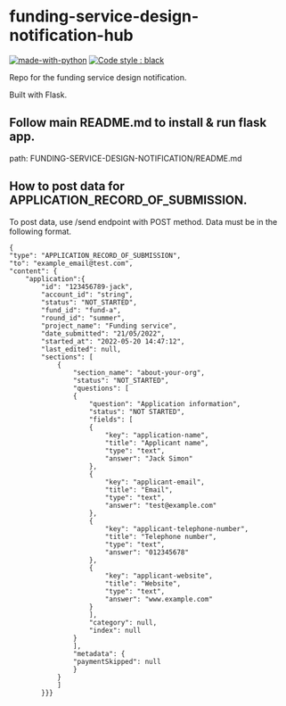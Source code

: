 # funding-service-design-notification-hub

[![made-with-python](https://img.shields.io/badge/Made%20with-Python-1f425f.svg)](https://www.python.org/)
[![Code style : black](https://img.shields.io/badge/code%20style-black-000000.svg)](https://github.com/psf/black)

Repo for the funding service design notification.

Built with Flask.

## Follow main README.md to install & run flask app.
path: FUNDING-SERVICE-DESIGN-NOTIFICATION/README.md

## How to post data for APPLICATION_RECORD_OF_SUBMISSION.
To post data, use /send endpoint with POST method. Data must be in the following format.

    {
    "type": "APPLICATION_RECORD_OF_SUBMISSION",
    "to": "example_email@test.com",
    "content": {
        "application":{
            "id": "123456789-jack",
            "account_id": "string",
            "status": "NOT_STARTED",
            "fund_id": "fund-a",
            "round_id": "summer",
            "project_name": "Funding service",
            "date_submitted": "21/05/2022",
            "started_at": "2022-05-20 14:47:12",
            "last_edited": null,
            "sections": [
                {
                    "section_name": "about-your-org",
                    "status": "NOT_STARTED",
                    "questions": [
                    {
                        "question": "Application information",
                        "status": "NOT STARTED",
                        "fields": [
                        {
                            "key": "application-name",
                            "title": "Applicant name",
                            "type": "text",
                            "answer": "Jack Simon"
                        },
                        {
                            "key": "applicant-email",
                            "title": "Email",
                            "type": "text",
                            "answer": "test@example.com"
                        },
                        {
                            "key": "applicant-telephone-number",
                            "title": "Telephone number",
                            "type": "text",
                            "answer": "012345678"
                        },
                        {
                            "key": "applicant-website",
                            "title": "Website",
                            "type": "text",
                            "answer": "www.example.com"
                        }
                        ],
                        "category": null,
                        "index": null
                    }
                    ],
                    "metadata": {
                    "paymentSkipped": null
                    }
                }
                ]
            }}}